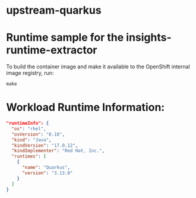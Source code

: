 # upstream-quarkus

# Runtime sample for the insights-runtime-extractor

To build the container image and make it available to the OpenShift internal image
registry, run:

```shell script
make
```

# Workload Runtime Information:


```json
"runtimeInfo": {
  "os": "rhel",
  "osVersion": "8.10",
  "kind": "Java",
  "kindVersion": "17.0.12",
  "kindImplementer": "Red Hat, Inc.",
  "runtimes": [
    {
      "name": "Quarkus",
      "version": "3.13.0"
    }
  ]
}
```